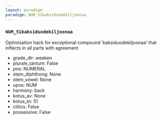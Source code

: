 ```yaml
---
layout: paradigm
paradigm: NUM_51kaksiduodekiljoonaa
---
```

### ` NUM_51kaksiduodekiljoonaa `

Optimisation hack for exceptional compound ’kaksiduodekiljoonaa’ that inflects in all parts with agreement
* grade_dir: weaken
* plurale_tantum: False
* pos: NUMERAL
* stem_diphthong: None
* stem_vowel: None
* upos: NUM
* harmony: back
* kotus_av: None
* kotus_tn: 51
* clitics: False
* possessive: False
